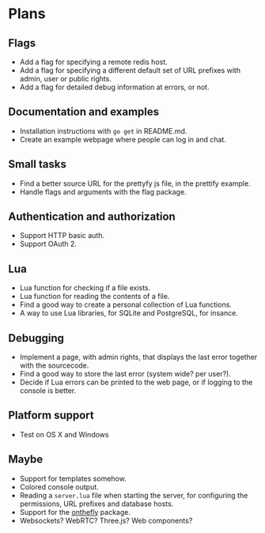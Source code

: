 # Plans


Flags
-----

* Add a flag for specifying a remote redis host.
* Add a flag for specifying a different default set of URL prefixes with admin, user or public rights.
* Add a flag for detailed debug information at errors, or not.


Documentation and examples
--------------------------

* Installation instructions with `go get` in README.md.
* Create an example webpage where people can log in and chat.


Small tasks
-----------

* Find a better source URL for the prettyfy js file, in the prettify example.
* Handle flags and arguments with the flag package.


Authentication and authorization
--------------------------------

* Support HTTP basic auth.
* Support OAuth 2.


Lua
---

* Lua function for checking if a file exists.
* Lua function for reading the contents of a file.
* Find a good way to create a personal collection of Lua functions.
* A way to use Lua libraries, for SQLite and PostgreSQL, for insance.


Debugging
---------

* Implement a page, with admin rights, that displays the last error together with the sourcecode.
* Find a good way to store the last error (system wide? per user?).
* Decide if Lua errors can be printed to the web page, or if logging to the console is better.


Platform support
----------------

* Test on OS X and Windows


Maybe
-----

* Support for templates somehow.
* Colored console output.
* Reading a `server.lua` file when starting the server, for configuring the permissions, URL prefixes and database hosts.
* Support for the [onthefly](https://github.com/xyproto/onthefly) package.
* Websockets? WebRTC? Three.js? Web components?

